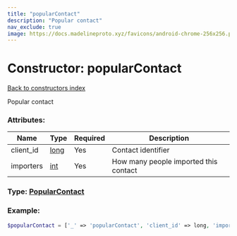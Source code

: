 ```yaml
---
title: "popularContact"
description: "Popular contact"
nav_exclude: true
image: https://docs.madelineproto.xyz/favicons/android-chrome-256x256.png
---
```

# Constructor: popularContact  
[Back to constructors index](/API_docs/constructors/index.html)



Popular contact

### Attributes:

| Name     |    Type       | Required | Description |
|----------|---------------|----------|-------------|
|client\_id|[long](/API_docs/types/long.html) | Yes|Contact identifier|
|importers|[int](/API_docs/types/int.html) | Yes|How many people imported this contact|



### Type: [PopularContact](/API_docs/types/PopularContact.html)


### Example:

```php
$popularContact = ['_' => 'popularContact', 'client_id' => long, 'importers' => int];
```  
